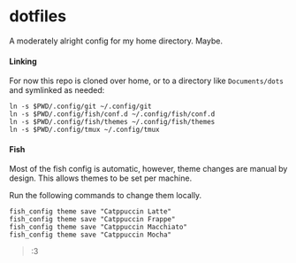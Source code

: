 # dotfiles
A moderately alright config for my home directory. Maybe.

#### Linking

For now this repo is cloned over home, or to a directory like `Documents/dots` and symlinked as needed:

```fish
ln -s $PWD/.config/git ~/.config/git
ln -s $PWD/.config/fish/conf.d ~/.config/fish/conf.d
ln -s $PWD/.config/fish/themes ~/.config/fish/themes
ln -s $PWD/.config/tmux ~/.config/tmux
```

#### Fish

Most of the fish config is automatic, however, theme changes are manual by design. This allows themes to be set per machine.

Run the following commands to change them locally.

```fish
fish_config theme save "Catppuccin Latte"
fish_config theme save "Catppuccin Frappe"
fish_config theme save "Catppuccin Macchiato"
fish_config theme save "Catppuccin Mocha"
```



>:3